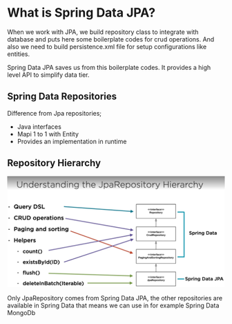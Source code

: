 # What is Spring Data JPA?
When we work with JPA, we build repository class to integrate with database and puts here
some boilerplate codes for crud operations. And also we need to build persistence.xml file
for setup configurations like entities.

Spring Data JPA saves us from this boilerplate codes.
It provides a high level API to simplify data tier.

## Spring Data Repositories
Difference from Jpa repositories;
* Java interfaces
* Mapi 1 to 1 with Entity
* Provides an implementation in runtime

## Repository Hierarchy

![](..\images\spring-data-jpa\1.PNG)

Only JpaRepository comes from Spring Data JPA, the other repositories are available in Spring Data that means we can use
in for example Spring Data MongoDb